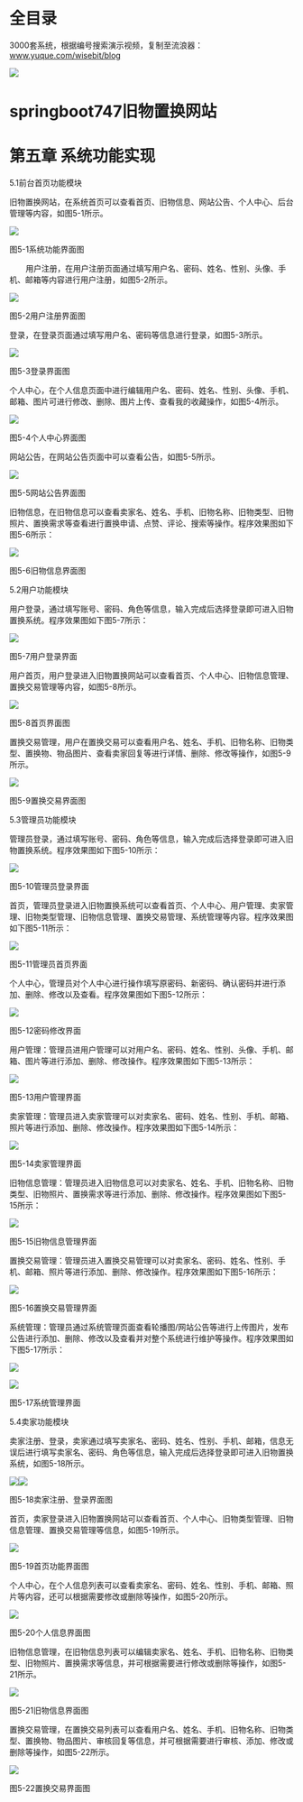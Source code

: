 # 全目录

3000套系统，根据编号搜索演示视频，复制至流浪器：www.yuque.com/wisebit/blog


![](https://bitwise.oss-cn-heyuan.aliyuncs.com/2024/11/06/qq_wechat.png)

# springboot747旧物置换网站


# 第五章 系统功能实现
5.1前台首页功能模块

旧物置换网站，在系统首页可以查看首页、旧物信息、网站公告、个人中心、后台管理等内容，如图5-1所示。

![](/md/blog.007.png)

图5-1系统功能界面图

`    `用户注册，在用户注册页面通过填写用户名、密码、姓名、性别、头像、手机、邮箱等内容进行用户注册，如图5-2所示。

![](/md/blog.008.png)


图5-2用户注册界面图

登录，在登录页面通过填写用户名、密码等信息进行登录，如图5-3所示。

![](/md/blog.009.png)

图5-3登录界面图

个人中心，在个人信息页面中进行编辑用户名、密码、姓名、性别、头像、手机、邮箱、图片可进行修改、删除、图片上传、查看我的收藏操作，如图5-4所示。

![](/md/blog.010.png)

图5-4个人中心界面图

网站公告，在网站公告页面中可以查看公告，如图5-5所示。

![](/md/blog.011.png)

图5-5网站公告界面图

旧物信息，在旧物信息可以查看卖家名、姓名、手机、旧物名称、旧物类型、旧物照片、置换需求等查看进行置换申请、点赞、评论、搜索等操作。程序效果图如下图5-6所示：


![](/md/blog.012.png)

图5-6旧物信息界面图

5.2用户功能模块

用户登录，通过填写账号、密码、角色等信息，输入完成后选择登录即可进入旧物置换系统。程序效果图如下图5-7所示：

![](/md/blog.013.png)

图5-7用户登录界面

用户首页，用户登录进入旧物置换网站可以查看首页、个人中心、旧物信息管理、置换交易管理等内容，如图5-8所示。

![](/md/blog.014.png)

图5-8首页界面图

置换交易管理，用户在置换交易可以查看用户名、姓名、手机、旧物名称、旧物类型、置换物、物品图片、查看卖家回复等进行详情、删除、修改等操作，如图5-9所示。

![](/md/blog.015.png)

图5-9置换交易界面图


5.3管理员功能模块

管理员登录，通过填写账号、密码、角色等信息，输入完成后选择登录即可进入旧物置换系统。程序效果图如下图5-10所示：

![](/md/blog.016.png)

图5-10管理员登录界面

首页，管理员登录进入旧物置换系统可以查看首页、个人中心、用户管理、卖家管理、旧物类型管理、旧物信息管理、置换交易管理、系统管理等内容。程序效果图如下图5-11所示：

![](/md/blog.017.png)

图5-11管理员首页界面

个人中心，管理员对个人中心进行操作填写原密码、新密码、确认密码并进行添加、删除、修改以及查看。程序效果图如下图5-12所示：

![](/md/blog.018.png)

图5-12密码修改界面

用户管理：管理员进用户管理可以对用户名、密码、姓名、性别、头像、手机、邮箱、图片等进行添加、删除、修改操作。程序效果图如下图5-13所示：

![](/md/blog.019.png)

图5-13用户管理界面

卖家管理：管理员进入卖家管理可以对卖家名、密码、姓名、性别、手机、邮箱、照片等进行添加、删除、修改操作。程序效果图如下图5-14所示：

![](/md/blog.020.png)

图5-14卖家管理界面

旧物信息管理：管理员进入旧物信息可以对卖家名、姓名、手机、旧物名称、旧物类型、旧物照片、置换需求等进行添加、删除、修改操作。程序效果图如下图5-15所示：

![](/md/blog.021.png)

图5-15旧物信息管理界面

置换交易管理：管理员进入置换交易管理可以对卖家名、密码、姓名、性别、手机、邮箱、照片等进行添加、删除、修改操作。程序效果图如下图5-16所示：

![](/md/blog.022.png)

图5-16置换交易管理界面

系统管理：管理员通过系统管理页面查看轮播图/网站公告等进行上传图片，发布公告进行添加、删除、修改以及查看并对整个系统进行维护等操作。程序效果图如下图5-17所示：

![](/md/blog.023.png)

![](/md/blog.024.png)

图5-17系统管理界面



5.4卖家功能模块

卖家注册、登录，卖家通过填写卖家名、密码、姓名、性别、手机、邮箱，信息无误后进行填写卖家名、密码、角色等信息，输入完成后选择登录即可进入旧物置换系统，如图5-18所示。

![](/md/blog.025.png)![](/md/blog.026.png)

图5-18卖家注册、登录界面图

首页，卖家登录进入旧物置换网站可以查看首页、个人中心、旧物类型管理、旧物信息管理、置换交易管理等信息，如图5-19所示。

![](/md/blog.018.png)

图5-19首页功能界面图

个人中心，在个人信息列表可以查看卖家名、密码、姓名、性别、手机、邮箱、照片等内容，还可以根据需要修改或删除等操作，如图5-20所示。

![](/md/blog.027.png)

图5-20个人信息界面图

旧物信息管理，在旧物信息列表可以编辑卖家名、姓名、手机、旧物名称、旧物类型、旧物照片、置换需求等信息，并可根据需要进行修改或删除等操作，如图5-21所示。

![](/md/blog.028.png)

图5-21旧物信息界面图

置换交易管理，在置换交易列表可以查看用户名、姓名、手机、旧物名称、旧物类型、置换物、物品图片、审核回复等信息，并可根据需要进行审核、添加、修改或删除等操作，如图5-22所示。

![](/md/blog.029.png)

图5-22置换交易界面图
